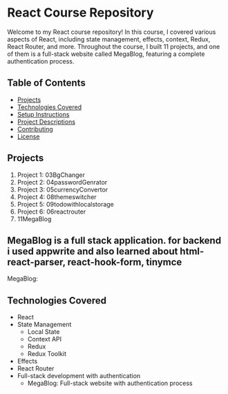 # React Course Repository

Welcome to my React course repository! In this course, I covered various aspects of React, including state management, effects, context, Redux, React Router, and more. Throughout the course, I built 11 projects, and one of them is a full-stack website called MegaBlog, featuring a complete authentication process.

## Table of Contents

- [Projects](#projects)
- [Technologies Covered](#technologies-covered)
- [Setup Instructions](#setup-instructions)
- [Project Descriptions](#project-descriptions)
- [Contributing](#contributing)
- [License](#license)

## Projects

1. Project 1: 03BgChanger
2. Project 2: 04passwordGenrator
3. Project 3: 05currencyConvertor
4. Project 4: 08themeswitcher
5. Project 5: 09todowithlocalstorage
6. Project 6: 06reactrouter
7. 11MegaBlog

  ## MegaBlog is a full stack application. for backend i used appwrite and also learned about html-react-parser, react-hook-form, tinymce


MegaBlog: 

## Technologies Covered

- React
- State Management
  - Local State
  - Context API
  - Redux
  - Redux Toolkit
- Effects
- React Router
- Full-stack development with authentication
  - MegaBlog: Full-stack website with authentication process
